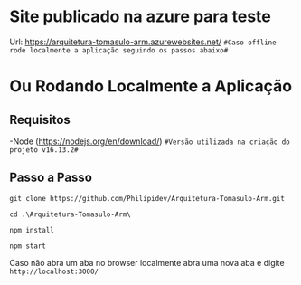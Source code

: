 # Site publicado na azure para teste

Url: https://arquitetura-tomasulo-arm.azurewebsites.net/
`#Caso offline rode localmente a aplicação seguindo os passos abaixo#`

# Ou Rodando Localmente a Aplicação

## Requisitos
-Node (https://nodejs.org/en/download/)
`#Versão utilizada na criação do projeto v16.13.2#`

## Passo a Passo
```
git clone https://github.com/Philipidev/Arquitetura-Tomasulo-Arm.git
```
```
cd .\Arquitetura-Tomasulo-Arm\
```
```
npm install
```
```
npm start
```

Caso não abra um aba no browser localmente abra uma nova aba e digite `http://localhost:3000/`

